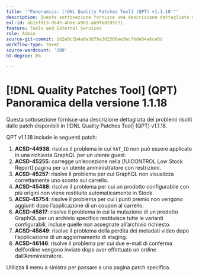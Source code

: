 ```yaml
---
title: '"Panoramica: [!DNL Quality Patches Tool] (QPT) v1.1.18'''
description: Questa sottosezione fornisce una descrizione dettagliata dei problemi risolti dalle patch disponibili in [!DNL Quality Patches Tool] (QPT) v1.1.18.
exl-id: ab1efd13-d645-4bae-a9b1-ab9f6d2d9271
feature: Tools and External Services
role: Admin
source-git-commit: 1d2e0c1b4a8e3d79a362500ee3ec7bde84a6ce0d
workflow-type: tm+mt
source-wordcount: '200'
ht-degree: 0%

---
```


# [!DNL Quality Patches Tool] (QPT) Panoramica della versione 1.1.18

Questa sottosezione fornisce una descrizione dettagliata dei problemi risolti dalle patch disponibili in [!DNL Quality Patches Tool] (QPT) v1.1.18.

QPT v1.1.18 include le seguenti patch:

1. **ACSD-44938**: risolve il problema in cui `VAT_ID` non può essere applicato in una richiesta GraphQL per un utente guest.
1. **ACSD-45255**: corregge un’eccezione nella [!UICONTROL Low Stock Report] pagina per un utente amministratore con restrizioni.
1. **ACSD-45257**: risolve il problema per cui GraphQL non visualizza correttamente uno sconto sul carrello.
1. **ACSD-45488**: risolve il problema per cui un prodotto configurabile con più origini non viene restituito automaticamente in Stock.
1. **ACSD-45754**: risolve il problema per cui i punti premio non vengono aggiunti dopo l’applicazione di un coupon al carrello.
1. **ACSD-45817**: risolve il problema in cui la mutazione di un prodotto GraphQL per un archivio specifico restituisce tutte le varianti configurabili, incluse quelle non assegnate all’archivio richiesto.
1. **ACSD-45849**: risolve il problema della perdita dei metadati video dopo l’applicazione di un aggiornamento di staging.
1. **ACSD-46146**: risolve il problema per cui due e-mail di conferma dell’ordine vengono inviate dopo aver effettuato un ordine dall’Amministratore.

Utilizza il menu a sinistra per passare a una pagina patch specifica.
